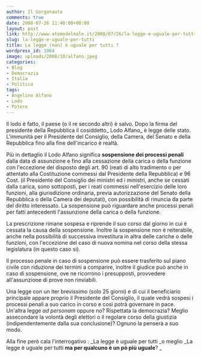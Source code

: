 ```yaml
---
author: Il Gorgonauta
comments: true
date: 2008-07-26 11:40:00+00:00
layout: post
link: http://www.atomodelmale.it/2008/07/26/la-legge-e-uguale-per-tutti/
slug: la-legge-e-uguale-per-tutti
title: La legge (non) è uguale per tutti ?
wordpress_id: 1064
image: uploads/2008/10/alfano.jpeg
categories:
- Blog
- Democrazia
- Italia
- Politica
tags:
- Angelino Alfano
- Lodo
- Potere
---
```


Il lodo è fatto, il paese (o il re secondo altri) è salvo. Dopo la firma del presidente della Repubblica il cosiddetto_ Lodo Alfano_ è legge delle stato. L'immunità per il Presidente del Consiglio, della Camera, del Senato e della Repubblica fino alla fine dell'incarico è realtà.

Più in dettaglio il Lodo Alfano significa **sospensione dei processi penali** dalla data di assunzione  e fino alla cessazione della carica o della funzione con l'eccezione del disposto degli art. 90 (reati di alto tradimento o per attentato alla Costituzione commessi dal Presidente della Repubblica) e 96 Cost. (il Presidente del Consiglio dei ministri ed i ministri, anche se cessati dalla carica, sono sottoposti, per i reati commessi nell'esercizio delle loro funzioni, alla giurisdizione ordinaria, previa autorizzazione del Senato della Repubblica o della Camera dei deputati), con possibilità di rinuncia da parte del diritto interessato. La sospensione può riguardare anche processi penali per fatti antecedenti l'assunzione della carica o della funzione.

La prescrizione rimane sospesa e riprende il suo corso  dal giorno in cui è cessata la causa della sospensione. Inoltre la sospensione non è reiterabile, anche nella possibilità di successiva investitura in altra delle cariche o delle funzioni, con l'eccezione del caso di nuova nomina nel corso della stessa legislatura (in questo caso si).

Il processo penale in caso di sospensione può essere trasferito sul piano civile con riduzione dei termini a comparire, inoltre il giudice può anche in caso di sospensione, ove ne ricorrono i presupposti, provvedere all'assunzione di prove non rinviabili.

Una legge con un iter brevissimo (solo 25 giorni) e di cui il beneficiario principale appare proprio il Presidente del Consiglio, il quale vedrà sospesi i processi penali a suo carico in corso e così potrà governare in pace. Un'altra legge _ad personam_ oppure no? Rispettata la democrazia? Meglio assecondare la volontà degli elettori o il regolare corso della giustizia (indipendentemente dalla sua conclusione)? Ognuno la penserà a suo modo.

Alla fine però cala l'interrogativo : _La legge è uguale per tutti _o meglio _La legge è uguale per tutti **ma per qualcuno è un pò più uguale**?
_
